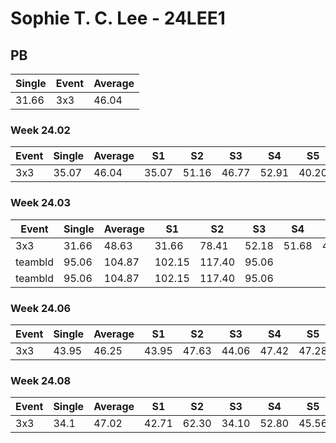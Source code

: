 # Sophie T. C. Lee - 24LEE1

## PB
|Single|Event|Average|
|----|----|----|
|31.66|3x3|46.04|
### Week 24.02
|Event|Single|Average|S1|S2|S3|S4|S5|
|-----|-------|------|--|--|--|--|--|
|3x3|35.07|46.04|35.07|51.16|46.77|52.91|40.20|
### Week 24.03
|Event|Single|Average|S1|S2|S3|S4|S5|
|-----|-------|------|--|--|--|--|--|
|3x3|31.66|48.63|31.66|78.41|52.18|51.68|42.04|
|teambld|95.06|104.87|102.15|117.40|95.06| | |
|teambld|95.06|104.87|102.15|117.40|95.06| | |
### Week 24.06
|Event|Single|Average|S1|S2|S3|S4|S5|
|-----|-------|------|--|--|--|--|--|
|3x3|43.95|46.25|43.95|47.63|44.06|47.42|47.28|
### Week 24.08
|Event|Single|Average|S1|S2|S3|S4|S5|
|-----|-------|------|--|--|--|--|--|
|3x3|34.1|47.02|42.71|62.30|34.10|52.80|45.56|
